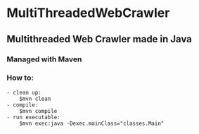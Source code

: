 # MultiThreadedWebCrawler

## Multithreaded Web Crawler made in Java

### Managed with Maven

### How to:
    - clean up:
        $mvn clean
    - compile:
        $mvn compile
    - run executable:
        $mvn exec:java -Dexec.mainClass="classes.Main"
